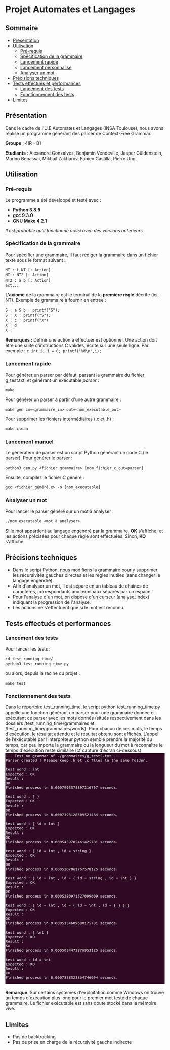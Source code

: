 


# Projet Automates et Langages
## Sommaire
- [Présentation](#présentation)
- [Utilisation](#utilisation)
  * [Pré-requis](#pré-requis)
  * [Spécification de la grammaire](#spécification-de-la-grammaire)
  * [Lancement rapide](#lancement-rapide)
  * [Lancement personnalisé](#lancement-personnalisé)
  * [Analyser un mot](#analyser-un-mot)
- [Précisions techniques](#précisions-techniques)
- [Tests effectués et performances](#tests-effectués-et-performances)
  * [Lancement des tests](#lancement-des-tests)
  * [Fonctionnement des tests](#fonctionnement-des-tests)
- [Limites](#limites)


## Présentation
Dans le cadre de l'U.E Automates et Langages (INSA Toulouse), nous avons réalisé un programme générant des parser de Context-Free Grammar.

**Groupe** : 4IR - B1 

**Étudiants** : Alexandre Gonzalvez, Benjamin Vendeville, Jasper Güldenstein, Marino Benassai, Mikhail Zakharov, Fabien Castilla, Pierre Ung

## Utilisation
### Pré-requis
Le programme a été développé et testé  avec :

 - **Python 3.8.5**
 - **gcc 9.3.0**
 - **GNU Make 4.2.1**

*Il est probable qu'il fonctionne aussi avec des versions antérieurs* 

### Spécification de la grammaire
Pour spécifier une grammaire, il faut rédiger la grammaire dans un fichier texte sous le format suivant :

    NT : t NT [: Action]
    NT : NT2 [: Action]
    NT2 : a b [: Action]
    ect... 
**L'axiome** de la grammaire est le terminal de la **première règle** décrite (ici, NT).
Exemple de grammaire à fournir en entrée :

    S : a S b : printf("S");
    S : X : printf("S");
    X : c : printf("X")
    X : d
    X : 

**Remarques :** 
Définir une action à effectuer est optionnel. Une action doit être une suite d'instructions C valides, écrite sur une seule ligne.
Par exemple : ```c int i; i = 0; printf("%d\n",i);```



### Lancement rapide
Pour générer un parser par défaut, parsant la grammaire du fichier g_test.txt, et générant un exécutable *parser*  :

    make
    
Pour générer un parser à partir d'une autre grammaire : 

    make gen in=<grammaire_in> out=<nom_executable_out>
    
Pour supprimer les fichiers intermédiaires (.c et .h) : 

    make clean

### Lancement manuel
Le générateur de parser est un script Python générant un code C (le parser). Pour générer le parser :

    python3 gen.py <fichier grammaire> [nom_fichier_c_out=parser]

Ensuite, compilez le fichier C généré : 

    gcc <fichier_généré.c> -o [nom_executable]

### Analyser un mot
Pour lancer le parser généré sur un mot à analyser :

    ./nom_executable <mot à analyser>
Si le mot appartient au langage engendré par la grammaire, **OK** s'affiche, et les actions précisées pour chaque règle sont effectuées.
Sinon, **KO** s'affiche. 

## Précisions techniques

 - Dans le script Python, nous modifions la grammaire pour y supprimer les récursivités gauches directes et les règles inutiles (sans changer le langage engendré).
 - Afin d'analyser un mot, il est séparé en un tableau de chaînes de caractères, correspondants aux terminaux séparés par un espace.
 - Pour l'analyse d'un mot, on dispose d'un curseur (analyse_index) indiquant la progression de l'analyse.
 - Les actions ne s'effectuent que si le mot est reconnu. 

## Tests effectués et performances
### Lancement des tests
Pour lancer les tests : 

    cd test_running_time/
    python3 test_running_time.py
    
ou alors, depuis la racine du projet :

    make test
### Fonctionnement des tests
Dans le répertoire test_running_time, le script python test_running_time.py appelle une fonction générant un parser pour une grammaire donnée et exécutant ce parser avec les mots donnés (situés respectivement dans les dossiers /test_running_time/grammaires et /test_running_time/grammaires/words). Pour chacun de ces mots, le temps d'exécution, le résultat attendu et le résultat obtenu sont affichés.
L'appel de l’exécutable par l’interpréteur python semble prendre la majorité du temps, car peu importe la grammaire ou la longueur du mot à reconnaître le temps d'exécution reste similaire (cf capture d'écran ci-dessous)
![Capture d'écran de l'exécution du script test_running_time.py](/images/screenshot_running_time.JPG)

**Remarque**: Sur certains systèmes d'exploitation comme Windows on trouve un temps d'exécution plus long pour le premier mot testé de chaque grammaire. Le fichier exécutable est sans doute stocké dans la mémoire vive.

## Limites

 - Pas de backtracking
 - Pas de prise en charge de la récursivité gauche indirecte
